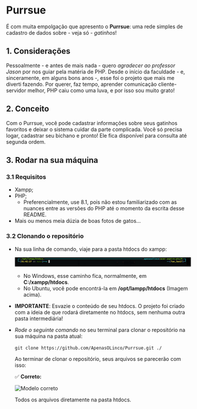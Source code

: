 # Purrsue

É com muita empolgação que apresento o **Purrsue**: uma rede simples de cadastro de dados sobre - veja só - _gatinhos_!

## 1. Considerações

Pessoalmente - e antes de mais nada - quero _agradecer ao professor Jason_ por nos guiar pela matéria de PHP. Desde o início da faculdade - e, sinceramente, em alguns bons anos -, esse foi o projeto que mais me diverti fazendo. Por querer, faz tempo, aprender comunicação cliente-servidor melhor, PHP caiu como uma luva, e por isso sou muito grato!

## 2. Conceito

Com o Purrsue, você pode cadastrar informações sobre seus gatinhos favoritos e deixar o sistema cuidar da parte complicada. Você só precisa logar, cadastrar seu bichano e pronto! Ele fica disponível para consulta até segunda ordem.

## 3. Rodar na sua máquina

### 3.1 Requisitos

- Xampp;
- PHP;
    - Preferencialmente, use 8.1, pois não estou familiarizado com as nuances entre as versões do PHP até o momento da escrita desse README.
- Mais ou menos meia dúzia de boas fotos de gatos...

### 3.2 Clonando o repositório

- Na sua linha de comando, viaje para a pasta htdocs do xampp:

    ![Primeiro passo](/Readme/01%20-%20Pasta%20htdocs.png)

    - No Windows, esse caminho fica, normalmente, em **C:/xampp/htdocs**.
    - No Ubuntu, você pode encontrá-la em **/opt/lampp/htdocs** (Imagem acima).

- **IMPORTANTE**: Esvazie o conteúdo de seu htdocs.
    O projeto foi criado com a ideia de que rodará diretamente no htdocs, sem nenhuma outra pasta intermediária!

- _Rode o seguinte comando_ no seu terminal para clonar o repositório na sua máquina na pasta atual:

    `git clone https://github.com/ApenasOLinco/Purrsue.git ./`

    Ao terminar de clonar o repositório, seus arquivos se parecerão com isso:

    ✅ **Correto:**

    ![Modelo correto](/Readme/02%20-%20Modelo%20correto%20do%20repositório.png)

    Todos os arquivos diretamente na pasta htdocs.